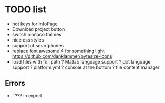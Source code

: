 # TODO list

- hot keys for InfoPage
- Download project button
- switch monaco themes
- nice css styles
- support of smartphones
- replace font awesome 4 for something light
    https://github.com/danklammer/bytesize-icons
- load files with full path
? Matlab language support
? dot language support
? platform.yml
? console at the bottom
? file content manager

## Errors

- &#39; ??? in export
